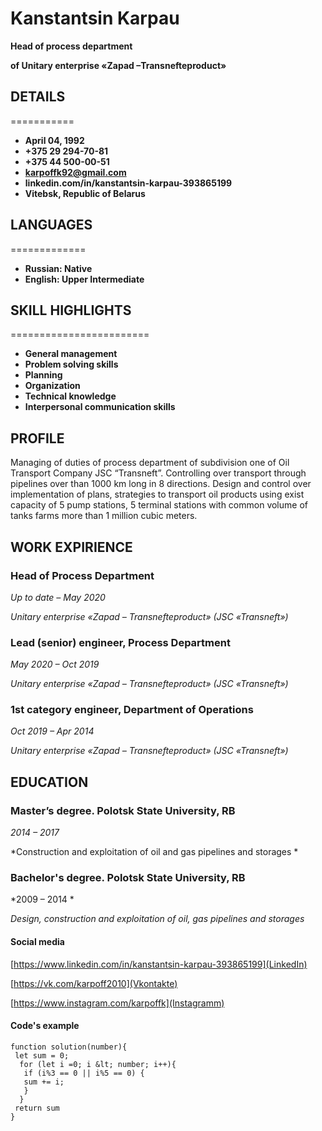 # Kanstantsin Karpau
**Head of process department**

**of Unitary enterprise «Zapad –Transnefteproduct»**

## DETAILS
===========
+ **April 04, 1992**
+ **+375 29 294-70-81**
+ **+375 44 500-00-51**
+ **karpoffk92@gmail.com**
+ **linkedin.com/in/kanstantsin-karpau-393865199**
+ **Vitebsk, Republic of Belarus**

## LANGUAGES
=============
- **Russian: Native**
- **English: Upper Intermediate**

## SKILL HIGHLIGHTS
========================

-	**General management**
-	**Problem solving skills**
-	**Planning**
-	**Organization**
-	**Technical knowledge**
-	**Interpersonal communication skills**

## PROFILE 

 Managing of duties of process department of subdivision one of Oil Transport Company JSC “Transneft”. Controlling over transport through pipelines over than 1000 km long in 8 directions. Design and control over implementation of plans, strategies to transport oil products using exist capacity of 5 pump stations, 5 terminal stations with common volume  of tanks farms more than 1 million cubic meters.
 
## WORK EXPIRIENCE

### Head of Process Department 

*Up to date – May 2020*

*Unitary enterprise «Zapad – Transnefteproduct» (JSC «Transneft»)*

### Lead (senior) engineer, Process Department

*May 2020 – Oct 2019*

*Unitary enterprise «Zapad – Transnefteproduct» (JSC «Transneft»)*

### 1st category engineer, Department of Operations

*Oct 2019 – Apr 2014*

*Unitary enterprise «Zapad – Transnefteproduct» (JSC «Transneft»)*

## EDUCATION

### Master’s degree. Polotsk State University, RB

*2014 – 2017*

*Construction and exploitation of oil and gas pipelines and storages *

### Bachelor's degree. Polotsk State University, RB

*2009 – 2014 *

*Design, construction and exploitation of oil, gas pipelines and storages*

#### Social media

[https://www.linkedin.com/in/kanstantsin-karpau-393865199](LinkedIn)

[https://vk.com/karpoff2010](Vkontakte)

[https://www.instagram.com/karpoffk](Instagramm)

#### Code's example 

```
function solution(number){
 let sum = 0;
  for (let i =0; i &lt; number; i++){
   if (i%3 == 0 || i%5 == 0) {
   sum += i;  
   }
  } 
 return sum
}
```
